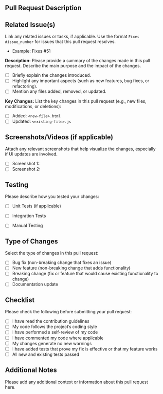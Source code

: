 ## Pull Request Description

## Related Issue(s)

Link any related issues or tasks, if applicable. Use the format `Fixes #issue_number` for issues that this pull request resolves.
- Example: Fixes #51

**Description:**
Please provide a summary of the changes made in this pull request. Describe the main purpose and the impact of the changes.

- [ ] Briefly explain the changes introduced.
- [ ] Highlight any important aspects (such as new features, bug fixes, or refactoring).
- [ ] Mention any files added, removed, or updated.

**Key Changes:**
List the key changes in this pull request (e.g., new files, modifications, or deletions):
- [ ] Added: `<new-file>.html`
- [ ] Updated: `<existing-file>.js`

## Screenshots/Videos (if applicable)

Attach any relevant screenshots that help visualize the changes, especially if UI updates are involved.
- [ ] Screenshot 1:
- [ ] Screenshot 2:

## Testing

Please describe how you tested your changes:
- [ ] Unit Tests (if applicable)
- [ ] Integration Tests
- [ ] Manual Testing
 

## Type of Changes

Select the type of changes in this pull request:
- [ ] Bug fix (non-breaking change that fixes an issue)
- [ ] New feature (non-breaking change that adds functionality)
- [ ] Breaking change (fix or feature that would cause existing functionality to change)
- [ ] Documentation update

## Checklist

Please check the following before submitting your pull request:
- [ ] I have read the contribution guidelines
- [ ] My code follows the project’s coding style
- [ ] I have performed a self-review of my code
- [ ] I have commented my code where applicable
- [ ] My changes generate no new warnings
- [ ] I have added tests that prove my fix is effective or that my feature works
- [ ] All new and existing tests passed

## Additional Notes

Please add any additional context or information about this pull request here.
